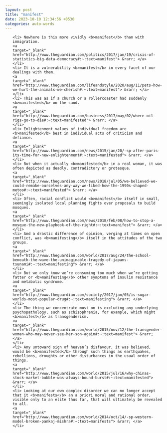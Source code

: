 ```yaml
---
layout: post
title: "manifest"
date: 2023-10-10 12:34:56 +0530
categories: auto-words
---
```

<ol>

    <li> Nowhere is this more vividly <b>manifest</b> than with immigration.
    <a 
    target="_blank" 
    href="http://www.theguardian.com/politics/2017/jan/19/crisis-of-statistics-big-data-democracy#:~:text=manifest"> &rarr; </a>
    </li>
    <li> It is a vulnerability <b>manifest</b> in every facet of our dealings with them.
    <a 
    target="_blank" 
    href="http://www.theguardian.com/lifeandstyle/2020/aug/11/pets-how-we-hurt-the-animals-we-cherish#:~:text=manifest"> &rarr; </a>
    </li>
    <li> This was as if a church or a rollercoaster had suddenly <b>manifested</b> on the sand.
    <a 
    target="_blank" 
    href="http://www.theguardian.com/business/2017/may/02/where-oil-rigs-go-to-die#:~:text=manifested"> &rarr; </a>
    </li>
    <li> Enlightenment values of individual freedom are <b>manifested</b> best in individual acts of criticism and defiance.
    <a 
    target="_blank" 
    href="http://www.theguardian.com/news/2015/jan/20/-sp-after-paris-its-time-for-new-enlightenment#:~:text=manifested"> &rarr; </a>
    </li>
    <li> But when it actually <b>manifested</b> in a real woman, it was often depicted as deadly, contradictory or grotesque.
    <a 
    target="_blank" 
    href="http://www.theguardian.com/news/2018/jul/05/we-believed-we-could-remake-ourselves-any-way-we-liked-how-the-1990s-shaped-metoo#:~:text=manifested"> &rarr; </a>
    </li>
    <li> Often, racial conflict would <b>manifest</b> itself in small, seemingly isolated local planning fights over proposals to build mosques.
    <a 
    target="_blank" 
    href="http://www.theguardian.com/news/2018/feb/08/how-to-stop-a-mosque-the-new-playbook-of-the-right#:~:text=manifest"> &rarr; </a>
    </li>
    <li> And a drastic difference of opinion, verging at times on open conflict, was <b>manifesting</b> itself in the attitudes of the two groups.
    <a 
    target="_blank" 
    href="http://www.theguardian.com/world/2017/aug/24/the-school-beneath-the-wave-the-unimaginable-tragedy-of-japans-tsunami#:~:text=manifesting"> &rarr; </a>
    </li>
    <li> But we only know we’re consuming too much when we’re getting fatter or <b>manifesting</b> other symptoms of insulin resistance and metabolic syndrome.
    <a 
    target="_blank" 
    href="http://www.theguardian.com/society/2017/jan/05/is-sugar-worlds-most-popular-drug#:~:text=manifesting"> &rarr; </a>
    </li>
    <li> The thing we concentrate most on is excluding any underlying psychopathology, such as schizophrenia, for example, which might <b>manifest</b> as transgenderism.
    <a 
    target="_blank" 
    href="http://www.theguardian.com/world/2015/nov/12/the-transgender-woman-who-may-never-see-her-son-again#:~:text=manifest"> &rarr; </a>
    </li>
    <li> Any untoward sign of heaven’s disfavour, it was believed, would be <b>manifested</b> through such things as earthquakes, rebellions, droughts or other disturbances in the usual order of things.
    <a 
    target="_blank" 
    href="http://www.theguardian.com/world/2015/jul/16/why-chinas-stock-market-bubble-was-always-bound-burst#:~:text=manifested"> &rarr; </a>
    </li>
    <li> Looking at our own complex disorder we can no longer accept that it <b>manifests</b> an a priori moral and rational order, visible only to an elite thus far, that will ultimately be revealed to all.
    <a 
    target="_blank" 
    href="http://www.theguardian.com/world/2014/oct/14/-sp-western-model-broken-pankaj-mishra#:~:text=manifests"> &rarr; </a>
    </li>